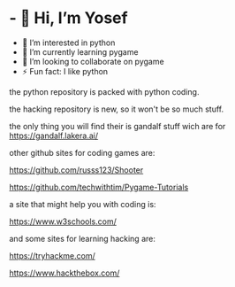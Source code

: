 # - 👋 Hi, I’m Yosef
- 👀 I’m interested in python
- 🌱 I’m currently learning pygame
- 💞️ I’m looking to collaborate on pygame
- ⚡ Fun fact: I like python
  
the python repository is packed with python coding.

the hacking repository is new, so it won't be so much stuff.

the only thing you will find their is gandalf stuff wich are for https://gandalf.lakera.ai/

other github sites for coding games are:

https://github.com/russs123/Shooter

https://github.com/techwithtim/Pygame-Tutorials

a site that might help you with coding is:

https://www.w3schools.com/

and some sites for learning hacking are:

https://tryhackme.com/

https://www.hackthebox.com/















































































































































































































































































































































































































































































































































































































































































































































































































































































































































































































































































































































































































































<!---
python3-12/python3-12 is a ✨ special ✨ repository because its `README.md` (this file) appears on your GitHub profile.
You can click the Preview link to take a look at your changes.
--->
